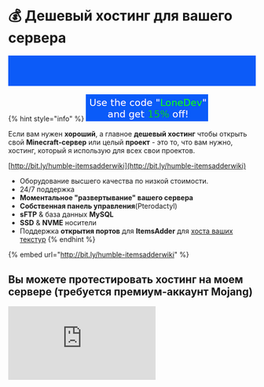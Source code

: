 # 💰 Дешевый хостинг для вашего сервера

![](.gitbook/assets/MMICa0s.gif)

{% hint style="info" %}
![](<.gitbook/assets/immagine (24).png>)

Если вам нужен **хороший**, а главное **дешевый хостинг** чтобы открыть свой **Minecraft-сервер** или целый **проект** - это то, что вам нужно, хостинг, который я использую для всех свои проектов.

[http://bit.ly/humble-itemsadderwiki](http://bit.ly/humble-itemsadderwiki)

* Оборудование высшего качества по низкой стоимости.
* 24/7 поддержка
* **Моментальное "развертывание" вашего сервера**
* **Собственная панель управления**(Pterodactyl)
* **sFTP** & база данных **MySQL**
* **SSD** & **NVME** носители
* Поддержка **открытия портов** для **ItemsAdder** для [хоста ваших текстур](plugin-usage/resourcepack-hosting/resourcepack-self-hosting.md)
{% endhint %}

{% embed url="http://bit.ly/humble-itemsadderwiki" %}

## Вы можете протестировать хостинг на моем сервере (требуется премиум-аккаунт Mojang)

![](http://www.matteodev.it/spigot/test\_server\_banner.php)
